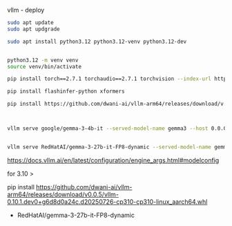 vllm - deploy

```bash
sudo apt update
sudo apt updgrade

sudo apt install python3.12 python3.12-venv python3.12-dev


python3.12 -m venv venv
source venv/bin/activate

pip install torch==2.7.1 torchaudio==2.7.1 torchvision --index-url https://download.pytorch.org/whl/cu128

pip install flashinfer-python xformers

pip install https://github.com/dwani-ai/vllm-arm64/releases/download/v.0.0.4/vllm-0.10.1.dev0+g6d8d0a24c.d20250726-cp312-cp312-linux_aarch64.whl



vllm serve google/gemma-3-4b-it --served-model-name gemma3 --host 0.0.0.0 --port 9000 --gpu-memory-utilization 0.8 --tensor-parallel-size 1 --max-model-len 65536     --dtype bfloat16 --disable-log-requests


vllm serve RedHatAI/gemma-3-27b-it-FP8-dynamic --served-model-name gemma3 --host 0.0.0.0 --port 9000 --gpu-memory-utilization 0.7 --tensor-parallel-size 1 --max-model-len 65536    --disable-log-requests

```
https://docs.vllm.ai/en/latest/configuration/engine_args.html#modelconfig



for 3.10 > 

pip install https://github.com/dwani-ai/vllm-arm64/releases/download/v0.0.5/vllm-0.10.1.dev0+g6d8d0a24c.d20250726-cp310-cp310-linux_aarch64.whl


<!-- 
vllm serve Qwen/Qwen3-0.6B

-->

- RedHatAI/gemma-3-27b-it-FP8-dynamic

<!--
https://cloud.google.com/products/calculator?hl=en&dl=CjhDaVJrT0RVMU1XUmlOUzFpT0RFMkxUUTJPR1V0WWpBNU1DMWhNekUwWXpobU1UYzBaREFRQVE9PRAQGiRGRTdBNzJFMC0wRjI5LTQ1MkMtOTI1Ny1DOTM3OEUwRTY5QzE&e=13802955

>